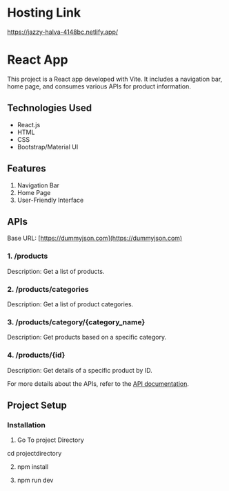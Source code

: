 
# Hosting Link 
https://jazzy-halva-4148bc.netlify.app/
# React App 

This project is a React app developed with Vite. It includes a navigation bar, home page, and consumes various APIs for product information.

## Technologies Used

- React.js
- HTML
- CSS
- Bootstrap/Material UI

## Features

1. Navigation Bar
2. Home Page
3. User-Friendly Interface

## APIs

Base URL: [https://dummyjson.com](https://dummyjson.com)

### 1. /products

Description: Get a list of products.

### 2. /products/categories

Description: Get a list of product categories.

### 3. /products/category/{category_name}

Description: Get products based on a specific category.

### 4. /products/{id}

Description: Get details of a specific product by ID.

For more details about the APIs, refer to the [API documentation](https://dummyjson.com).

## Project Setup

### Installation

1. Go To project Directory

 cd projectdirectory

2. npm install

3. npm run dev
